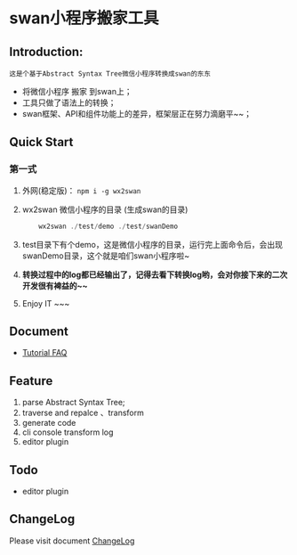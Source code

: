 # swan小程序搬家工具

## Introduction:
`这是个基于Abstract Syntax Tree微信小程序转换成swan的东东`
- 将微信小程序 搬家 到swan上；
- 工具只做了语法上的转换；
- swan框架、API和组件功能上的差异，框架层正在努力滴磨平~~；

## Quick Start

### 第一式


1. 	外网(稳定版)：
	```npm i -g wx2swan```

2. wx2swan 微信小程序的目录 (生成swan的目录)

	```javascript
		wx2swan ./test/demo ./test/swanDemo
	```

3. test目录下有个demo，这是微信小程序的目录，运行完上面命令后，会出现swanDemo目录，这个就是咱们swan小程序啦~
4.  **转换过程中的log都已经输出了，记得去看下转换log哟，会对你接下来的二次开发很有裨益的~~**
5. Enjoy IT ~~~


## Document

- [Tutorial FAQ](https://github.com/yican008/wx2swan/blob/master/docs/Tutorial.md)


## Feature
1. parse Abstract Syntax Tree;
2. traverse and repalce 、transform
3. generate code
4. cli console transform log
5. editor plugin

## Todo
- editor plugin

## ChangeLog
Please visit document [ChangeLog](https://github.com/yican008/wx2swan/blob/master/docs/ChangeLog.md)



